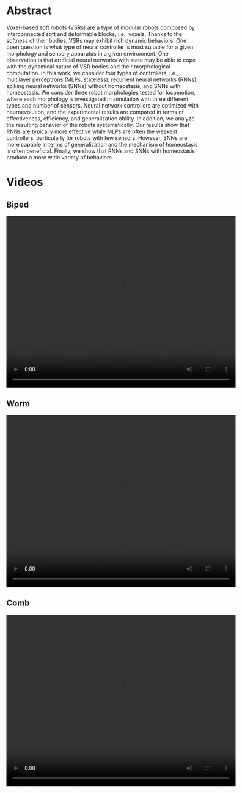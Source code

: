 # Abstract
Voxel-based soft robots (VSRs) are a type of modular robots composed by interconnected soft and deformable blocks, i.e., voxels. Thanks to the softness of their bodies, VSRs may exhibit rich dynamic behaviors. One open question is what type of neural controller is most suitable for a given morphology and sensory apparatus in a given environment. One observation is that artificial neural networks with state may be able to cope with the dynamical nature of VSR bodies and their morphological computation. In this work, we consider four types of controllers, i.e., multilayer perceptrons (MLPs, stateless), recurrent neural networks (RNNs), spiking neural networks (SNNs) without homeostasis, and SNNs with homeostasis. We consider three robot morphologies tested for locomotion, where each morphology is investigated in simulation with three different types and number of sensors. Neural network controllers are optimized with neuroevolution, and the experimental results are compared in terms of effectiveness, efficiency, and generalization ability. In addition, we analyze the resulting behavior of the robots systematically. Our results show that RNNs are typically more effective while MLPs are often the weakest controllers, particularly for robots with few sensors. However, SNNs are more capable in terms of generalization and the mechanism of homeostasis is often beneficial. Finally, we show that RNNs and SNNs with homeostasis produce a more wide variety of behaviors.


# Videos

## Biped
<video width="600" height="450" controls>
  <source src="https://github.com/giorgia-nadizar/NeuralModelsVSR/raw/gh-pages/videos/biped.mov" type="video/mp4">
Your browser does not support the video tag.
</video>

## Worm
<video width="600" height="450" controls>
  <source src="https://github.com/giorgia-nadizar/NeuralModelsVSR/raw/gh-pages/videos/worm.mov" type="video/mp4">
Your browser does not support the video tag.
</video>

## Comb
<video width="600" height="450" controls>
  <source src="https://github.com/giorgia-nadizar/NeuralModelsVSR/raw/gh-pages/videos/comb.mov" type="video/mp4">
Your browser does not support the video tag.
</video>
